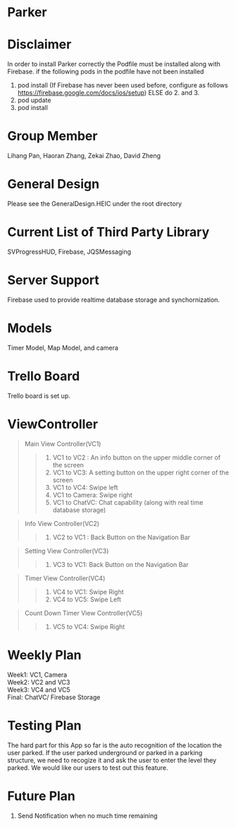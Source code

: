 # Parker
# Disclaimer 
In order to install Parker correctly the Podfile must be installed along with Firebase. 
if the following pods in the podfile have not been installed 
1. pod install (If Firebase has never been used before, configure as follows https://firebase.google.com/docs/ios/setup)
ELSE do 2. and 3. 
 1. pod update 
 2. pod install 


# Group Member
Lihang Pan, Haoran Zhang, Zekai Zhao, David Zheng

# General Design
Please see the GeneralDesign.HEIC under the root directory

# Current List of Third Party Library
SVProgressHUD, Firebase, JQSMessaging  

# Server Support
Firebase used to provide realtime database storage and synchornization. 

# Models
Timer Model, Map Model, and camera

# Trello Board
Trello board is set up.

# ViewController 
> Main View Controller(VC1)
> > 1. VC1 to VC2 : An info button on the upper middle corner of the screen
> > 2. VC1 to VC3: A setting button on the upper right corner of the screen
> > 3. VC1 to VC4: Swipe left
> > 4. VC1 to Camera: Swipe right
> > 5. VC1 to ChatVC: Chat capability (along with real time database storage) 

> Info View Controller(VC2)
> > 1. VC2 to VC1 : Back Button on the Navigation Bar

> Setting View Controller(VC3)
> > 1. VC3 to VC1: Back Button on the Navigation Bar

>  Timer View Controller(VC4)
> > 1. VC4 to VC1: Swipe Right
> > 2. VC4 to VC5: Swipe Left

> Count Down Timer View Controller(VC5)
> > 1. VC5 to VC4: Swipe Right

# Weekly Plan
Week1: VC1, Camera  
Week2: VC2 and VC3  
Week3: VC4 and VC5  
Final: ChatVC/ Firebase Storage

# Testing Plan
 The hard part for this App so far is the auto recognition of the location the user parked. If the user parked underground or parked in a parking structure, we need to recogize it and ask the user to enter the level they parked. We would like our users to test out this feature.
 
# Future Plan
1. Send Notification when no much time remaining
